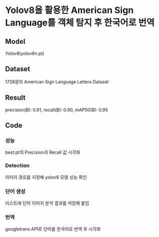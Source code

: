 # Yolov8을 활용한 American Sign Language를 객체 탐지 후 한국어로 번역

## Model
Yolov8(yolov8n.pt)

## Dataset
1728장의 American Sign Language Letters Dataset

## Result
precision(B): 0.91, recall(B): 0.90, mAP50(B): 0.95

## Code
### 성능
best.pt의 Precision과 Recall 값 시각화

### Detection
이미지 경로를 지정해 yolov8 모델 성능 확인

### 단어 생성
리스트에 단어 이미지 분석 결과를 저장해 붙임

### 번역
googletrans API로 단어를 한국어로 번역
후 시각화
